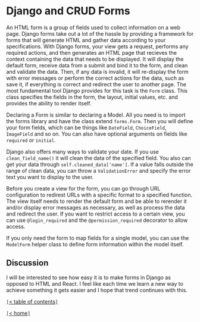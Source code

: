 # Django and CRUD Forms
<!-- https://developer.mozilla.org/en-US/docs/Learn/Server-side/Django/Forms -->

An HTML form is a group of fields used to collect information on a web page. Django forms take out a lot of the hassle by providing a framework for forms that will generate HTML and gather data according to your specifications. With Django forms, your view gets a request, performs any required actions, and then generates an HTML page that recieves the context containing the data that needs to be displayed. It will display the default form, receive data from a submit and bind it to the form, and clean and validate the data. Then, if any data is invalid, it will re-display the form with error messages or perform the correct actions for the data, such as save it, if everything is correct and redirect the user to another page. The most fundamental tool Django provides for this task is the `Form` class. This class specifies the fields in the form, the layout, initial values, etc. and provides the ability to render itself.

Declaring a Form is similar to declaring a Model. All you need is to import the forms library and have the class extend `forms.Form`. Then you will define your form fields, which can be things like `DateField`, `ChoiceField`, `ImageField` and so on. You can also have optional arguments on fields like `required` or `initial`.

Django also offers many ways to validate your date. If you use `clean_field_name()` it will clean the data of the specified field. You also can get your data through `self.cleaned_data['name']`. If a value falls outside the range of clean data, you can throw a `ValidationError` and specify the error text you want to display to the user.

Before you create a view for the form, you can go through URL configuration to redirest URLs with a specific format to a specified function. The view itself needs to render the default form and be able to rerender it and/or display error messages as necessary, as well as process the data and redirect the user. If you want to restrict access to a certain view, you can use `@login_required` and the `@permission_required` decorator to allow access.

If you only need the form to map fields for a single model, you can use the `ModelForm` helper class to define form information within the model itself.

## Discussion

I will be interested to see how easy it is to make forms in Django as opposed to HTML and React. I feel like each time we learn a new way to achieve something it gets easier and I hope that trend continues with this.

[`[`< table of contents`]`](code401.md)

[`[`< home`]`](README.md)
